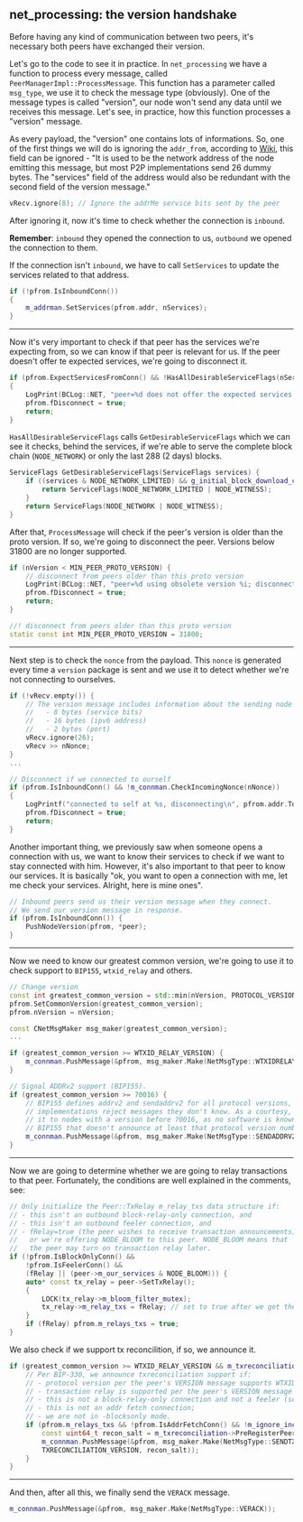 ## net_processing: the version handshake

Before having any kind of communication between two peers, it's necessary both peers have exchanged their version.

Let's go to the code to see it in practice. In `net_processing` we have a function to process every message, 
called `PeerManagerImpl::ProcessMessage`. This function has a parameter called `msg_type`, 
we use it to check the message type (obviously). One of the message types is called "version", our node won't send any data until we receives this message. Let's see, in practice, how this function 
processes a "version" message.

As every payload, the "version" one contains lots of informations. So, one of the first things we will do 
is ignoring the `addr_from`, according to [Wiki](https://en.bitcoin.it/wiki/Protocol_documentation#version), 
this field can be ignored - "It is used to be the network address of the node emitting this message, 
but most P2P implementations send 26 dummy bytes. The "services" field of the address would also be 
redundant with the second field of the version message."
```cpp
vRecv.ignore(8); // Ignore the addrMe service bits sent by the peer
```

After ignoring it, now it's time to check whether the connection is `inbound`. 

**Remember**: `inbound` they opened the connection to us, `outbound` we opened the connection to them.

If the connection isn't `inbound`, we have to call `SetServices` to update the 
services related to that address.
```cpp
if (!pfrom.IsInboundConn())
{
    m_addrman.SetServices(pfrom.addr, nServices);
}
```
----------

Now it's very important to check if that peer has the services we're expecting from, so we can know if that peer is relevant for us. If the peer doesn't offer te expected services, we're going to disconnect it.

```cpp
if (pfrom.ExpectServicesFromConn() && !HasAllDesirableServiceFlags(nServices))
{
    LogPrint(BCLog::NET, "peer=%d does not offer the expected services (%08x offered, %08x expected); disconnecting\n", pfrom.GetId(), nServices, GetDesirableServiceFlags(nServices));
    pfrom.fDisconnect = true;
    return;
}
```

`HasAllDesirableServiceFlags` calls `GetDesirableServiceFlags` which we can see
it checks, behind the services, if we're able to serve the complete block chain (`NODE_NETWORK`)
or only the last 288 (2 days) blocks.
```cpp
ServiceFlags GetDesirableServiceFlags(ServiceFlags services) {
    if ((services & NODE_NETWORK_LIMITED) && g_initial_block_download_completed) {
        return ServiceFlags(NODE_NETWORK_LIMITED | NODE_WITNESS);
    }
    return ServiceFlags(NODE_NETWORK | NODE_WITNESS);
}
```

After that, `ProcessMessage` will check if the peer's version is older than the proto version. If so, we're going to disconnect the peer. Versions below 31800 are no longer supported.

```cpp
if (nVersion < MIN_PEER_PROTO_VERSION) {
    // disconnect from peers older than this proto version
    LogPrint(BCLog::NET, "peer=%d using obsolete version %i; disconnecting\n", pfrom.GetId(), nVersion);
    pfrom.fDisconnect = true;
    return;
}
```

```cpp
//! disconnect from peers older than this proto version
static const int MIN_PEER_PROTO_VERSION = 31800;
```

------------------

Next step is to check the `nonce` from the payload. This `nonce` is generated every time a `version` package is sent and we use it to detect whether we're not connecting to ourselves.

```cpp
if (!vRecv.empty()) {
    // The version message includes information about the sending node which we don't use:
    //   - 8 bytes (service bits)
    //   - 16 bytes (ipv6 address)
    //   - 2 bytes (port)
    vRecv.ignore(26);
    vRecv >> nNonce;
}
...

// Disconnect if we connected to ourself
if (pfrom.IsInboundConn() && !m_connman.CheckIncomingNonce(nNonce))
{
    LogPrintf("connected to self at %s, disconnecting\n", pfrom.addr.ToString());
    pfrom.fDisconnect = true;
    return;
}
```

Another important thing, we previously saw when someone opens a connection with us, 
we want to know their services to check if we want to stay connected with him. 
However, it's also important to that peer to know our services. It is basically "ok, you want to open a 
connection with me, let me check your services. Alright, here is mine ones".

```cpp
// Inbound peers send us their version message when they connect.
// We send our version message in response.
if (pfrom.IsInboundConn()) {
    PushNodeVersion(pfrom, *peer);
}
```
------------

Now we need to know our greatest common version, we're going to use it to check support to `BIP155`, `wtxid_relay` and others.

```cpp
// Change version
const int greatest_common_version = std::min(nVersion, PROTOCOL_VERSION);
pfrom.SetCommonVersion(greatest_common_version);
pfrom.nVersion = nVersion;

const CNetMsgMaker msg_maker(greatest_common_version);
...

if (greatest_common_version >= WTXID_RELAY_VERSION) {
    m_connman.PushMessage(&pfrom, msg_maker.Make(NetMsgType::WTXIDRELAY));
}

// Signal ADDRv2 support (BIP155).
if (greatest_common_version >= 70016) {
    // BIP155 defines addrv2 and sendaddrv2 for all protocol versions, but some
    // implementations reject messages they don't know. As a courtesy, don't send
    // it to nodes with a version before 70016, as no software is known to support
    // BIP155 that doesn't announce at least that protocol version number.
    m_connman.PushMessage(&pfrom, msg_maker.Make(NetMsgType::SENDADDRV2));
}
```

----------

Now we are going to determine whether we are going to relay transactions to that peer. Fortunately, the conditions are
well explained in the comments, see:

```cpp
// Only initialize the Peer::TxRelay m_relay_txs data structure if:
// - this isn't an outbound block-relay-only connection, and
// - this isn't an outbound feeler connection, and
// - fRelay=true (the peer wishes to receive transaction announcements)
//   or we're offering NODE_BLOOM to this peer. NODE_BLOOM means that
//   the peer may turn on transaction relay later.
if (!pfrom.IsBlockOnlyConn() &&
    !pfrom.IsFeelerConn() &&
    (fRelay || (peer->m_our_services & NODE_BLOOM))) {
    auto* const tx_relay = peer->SetTxRelay();
    {
        LOCK(tx_relay->m_bloom_filter_mutex);
        tx_relay->m_relay_txs = fRelay; // set to true after we get the first filter* message
    }
    if (fRelay) pfrom.m_relays_txs = true;
}
```

We also check if we support tx reconcilition, if so, we announce it.

```cpp
if (greatest_common_version >= WTXID_RELAY_VERSION && m_txreconciliation) {
    // Per BIP-330, we announce txreconciliation support if:
    // - protocol version per the peer's VERSION message supports WTXID_RELAY;
    // - transaction relay is supported per the peer's VERSION message (see m_relays_txs);
    // - this is not a block-relay-only connection and not a feeler (see m_relays_txs);
    // - this is not an addr fetch connection;
    // - we are not in -blocksonly mode.
    if (pfrom.m_relays_txs && !pfrom.IsAddrFetchConn() && !m_ignore_incoming_txs) {
        const uint64_t recon_salt = m_txreconciliation->PreRegisterPeer(pfrom.GetId());
        m_connman.PushMessage(&pfrom, msg_maker.Make(NetMsgType::SENDTXRCNCL, 
        TXRECONCILIATION_VERSION, recon_salt));
    }
}
```

----

And then, after all this, we finally send the `VERACK` message.

```cpp
m_connman.PushMessage(&pfrom, msg_maker.Make(NetMsgType::VERACK));
```

